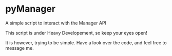 # pyManager
A simple script to interact with the Manager API

This script is under Heavy Developement, so keep your eyes open!

It is however, trying to be simple. Have a look over the code, and feel free to message me.
